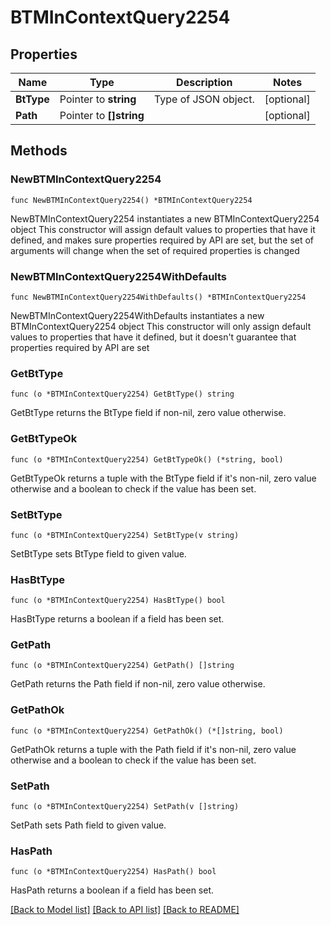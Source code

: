 # BTMInContextQuery2254

## Properties

Name | Type | Description | Notes
------------ | ------------- | ------------- | -------------
**BtType** | Pointer to **string** | Type of JSON object. | [optional] 
**Path** | Pointer to **[]string** |  | [optional] 

## Methods

### NewBTMInContextQuery2254

`func NewBTMInContextQuery2254() *BTMInContextQuery2254`

NewBTMInContextQuery2254 instantiates a new BTMInContextQuery2254 object
This constructor will assign default values to properties that have it defined,
and makes sure properties required by API are set, but the set of arguments
will change when the set of required properties is changed

### NewBTMInContextQuery2254WithDefaults

`func NewBTMInContextQuery2254WithDefaults() *BTMInContextQuery2254`

NewBTMInContextQuery2254WithDefaults instantiates a new BTMInContextQuery2254 object
This constructor will only assign default values to properties that have it defined,
but it doesn't guarantee that properties required by API are set

### GetBtType

`func (o *BTMInContextQuery2254) GetBtType() string`

GetBtType returns the BtType field if non-nil, zero value otherwise.

### GetBtTypeOk

`func (o *BTMInContextQuery2254) GetBtTypeOk() (*string, bool)`

GetBtTypeOk returns a tuple with the BtType field if it's non-nil, zero value otherwise
and a boolean to check if the value has been set.

### SetBtType

`func (o *BTMInContextQuery2254) SetBtType(v string)`

SetBtType sets BtType field to given value.

### HasBtType

`func (o *BTMInContextQuery2254) HasBtType() bool`

HasBtType returns a boolean if a field has been set.

### GetPath

`func (o *BTMInContextQuery2254) GetPath() []string`

GetPath returns the Path field if non-nil, zero value otherwise.

### GetPathOk

`func (o *BTMInContextQuery2254) GetPathOk() (*[]string, bool)`

GetPathOk returns a tuple with the Path field if it's non-nil, zero value otherwise
and a boolean to check if the value has been set.

### SetPath

`func (o *BTMInContextQuery2254) SetPath(v []string)`

SetPath sets Path field to given value.

### HasPath

`func (o *BTMInContextQuery2254) HasPath() bool`

HasPath returns a boolean if a field has been set.


[[Back to Model list]](../README.md#documentation-for-models) [[Back to API list]](../README.md#documentation-for-api-endpoints) [[Back to README]](../README.md)


